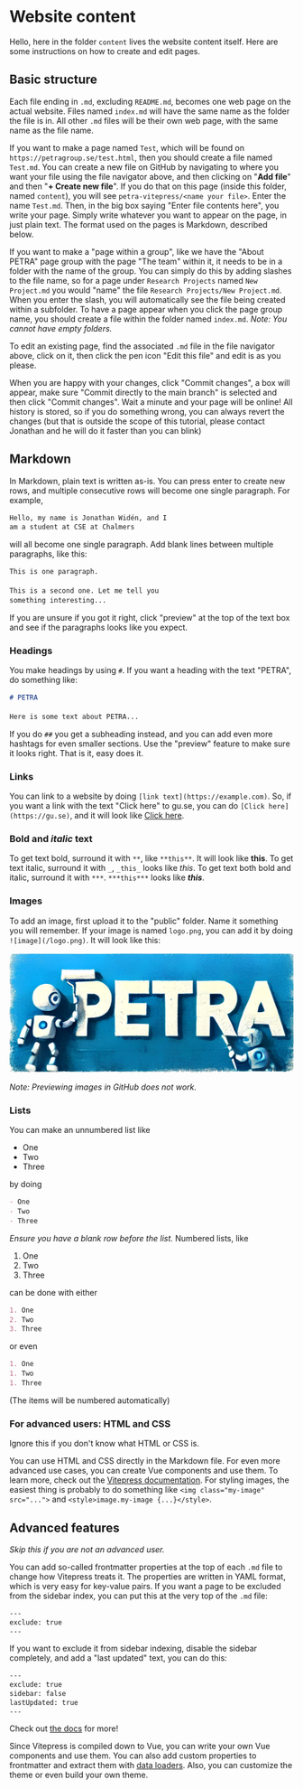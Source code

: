 # Website content

Hello, here in the folder `content` lives the website content itself. Here are
some instructions on how to create and edit pages.

## Basic structure

Each file ending in `.md`, excluding `README.md`, becomes one web page on the
actual website. Files named `index.md` will have the same name as the folder
the file is in. All other `.md` files will be their own web page, with the same
name as the file name.

If you want to make a page named `Test`, which will be found on
`https://petragroup.se/test.html`, then you should create a file named
`Test.md`. You can create a new file on GitHub by navigating to where you want
your file using the file navigator above, and then clicking on "**Add file**"
and then "**+ Create new file**". If you do that on this page (inside this
folder, named `content`), you will see `petra-vitepress/<name your file>`.
Enter the name `Test.md`. Then, in the big box saying "Enter file contents
here", you write your page. Simply write whatever you want to appear on the
page, in just plain text. The format used on the pages is Markdown, described
below.

If you want to make a "page within a group", like we have the "About PETRA"
page group with the page "The team" within it, it needs to be in a folder with
the name of the group. You can simply do this by adding slashes to the file
name, so for a page under `Research Projects` named `New Project.md` you would
"name" the file `Research Projects/New Project.md`. When you enter the slash,
you will automatically see the file being created within a subfolder.
To have a page appear when you click the page group name, you should create
a file within the folder named `index.md`.
_Note: You cannot have empty folders._

To edit an existing page, find the associated `.md` file in the file navigator
above, click on it, then click the pen icon "Edit this file" and edit is as you
please.

When you are happy with your changes, click "Commit changes", a box will appear,
make sure "Commit directly to the main branch" is selected and then click
"Commit changes". Wait a minute and your page will be online! All history is
stored, so if you do something wrong, you can always revert the changes (but
that is outside the scope of this tutorial, please contact Jonathan and he will
do it faster than you can blink)

## Markdown

In Markdown, plain text is written as-is. You can press enter to create new
rows, and multiple consecutive rows will become one single paragraph. For
example,

```md
Hello, my name is Jonathan Widén, and I
am a student at CSE at Chalmers
```

will all become one single paragraph. Add blank lines between multiple
paragraphs, like this:

```md
This is one paragraph.

This is a second one. Let me tell you
something interesting...
```

If you are unsure if you got it right, click "preview" at the top of the text
box and see if the paragraphs looks like you expect.

### Headings

You make headings by using `#`. If you want a heading with the text "PETRA", do
something like:

```md
# PETRA

Here is some text about PETRA...
```

If you do `##` you get a subheading instead, and you can add even more hashtags
for even smaller sections. Use the "preview" feature to make sure it looks
right. That is it, easy does it.

### Links

You can link to a website by doing `[link text](https://example.com)`. So, if
you want a link with the text "Click here" to gu.se, you can do
`[Click here](https://gu.se)`, and it will look like
[Click here](https://gu.se).

### **Bold** and _italic_ text

To get text bold, surround it with `**`, like `**this**`. It will look like
**this**. To get text italic, surround it with `_`, `_this_` looks like _this_.
To get text both bold and italic, surround it with `***`. `***this***` looks
like ***this***.

### Images

To add an image, first upload it to the "public" folder. Name it something you
will remember. If your image is named `logo.png`, you can add it by doing
`![image](/logo.png)`. It will look like this:

![image](/content/public/logo.png)

_Note: Previewing images in GitHub does not work._

### Lists

You can make an unnumbered list like

- One
- Two
- Three

by doing

```md
- One
- Two
- Three
```

_Ensure you have a blank row before the list._ Numbered lists, like

1. One
1. Two
1. Three

can be done with either

```md
1. One
2. Two
3. Three
```

or even

```md
1. One
1. Two
1. Three
```

(The items will be numbered automatically)

### For advanced users: HTML and CSS

Ignore this if you don't know what HTML or CSS is.

You can use HTML and CSS directly in the Markdown file. For even more advanced
use cases, you can create Vue components and use them. To learn more, check out
the [Vitepress documentation](https://vitepress.dev/). For styling images, the
easiest thing is probably to do something like
`<img class="my-image" src="...">` and
`<style>image.my-image {...}</style>`.

## Advanced features

_Skip this if you are not an advanced user._

You can add so-called frontmatter properties at the top of each `.md` file to
change how Vitepress treats it. The properties are written in YAML format, which
is very easy for key-value pairs. If you want a page to be excluded from the
sidebar index, you can put this at the very top of the `.md` file:

```
---
exclude: true
---
```

If you want to exclude it from sidebar indexing, disable the sidebar completely,
and add a "last updated" text, you can do this:

```
---
exclude: true
sidebar: false
lastUpdated: true
---
```

Check out [the docs](https://vitepress.dev/reference/frontmatter-config) for
more!

Since Vitepress is compiled down to Vue, you can write your own Vue components
and use them. You can also add custom properties to frontmatter and extract
them with [data loaders](https://vitepress.dev/guide/data-loading). Also, you
can customize the theme or even build your own theme.
